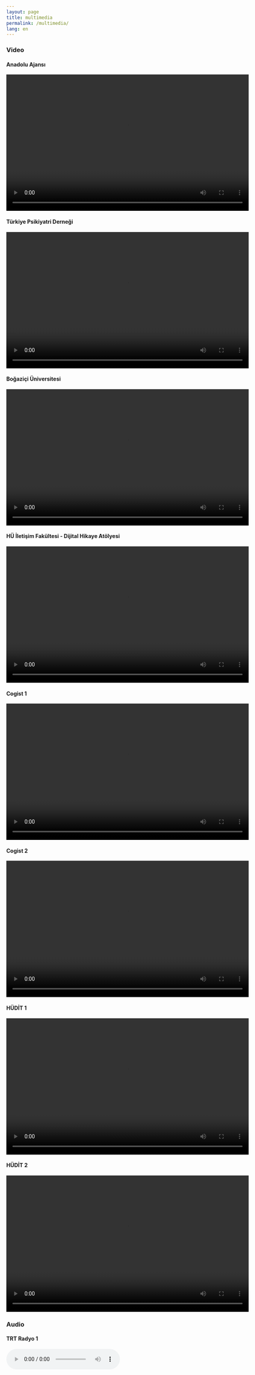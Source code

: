```yaml
---
layout: page
title: multimedia
permalink: /multimedia/
lang: en
---
```


### Video

#### Anadolu Ajansı

<video width="640" height="360" controls>
  <source src="/videos/aa.mp4" type="video/mp4">
  Anadolu Ajansı.
</video>

#### Türkiye Psikiyatri Derneği

<video width="640" height="360" controls>
  <source src="/videos/tpd.mp4" type="video/mp4">
  Anadolu Ajansı.
</video>

#### Boğaziçi Üniversitesi

<video width="640" height="360" controls>
  <source src="aa.mp4" type="video/mp4">
  Anadolu Ajansı.
</video>

#### HÜ İletişim Fakültesi - Dijital Hikaye Atölyesi

<video width="640" height="360" controls>
  <source src="/videos/dhö.mp4" type="video/mp4">
  Anadolu Ajansı.
</video>

#### Cogist 1

<video width="640" height="360" controls>
  <source src="/videos/dhö.mp4" type="video/mp4">
  Anadolu Ajansı.
</video>

#### Cogist 2

<video width="640" height="360" controls>
  <source src="/videos/dhö.mp4" type="video/mp4">
  Anadolu Ajansı.
</video>

#### HÜDİT 1

<video width="640" height="360" controls>
  <source src="/videos/dhö.mp4" type="video/mp4">
  Anadolu Ajansı.
</video>

#### HÜDİT 2

<video width="640" height="360" controls>
  <source src="/videos/dhö.mp4" type="video/mp4">
  Anadolu Ajansı.
</video>

### Audio

#### TRT Radyo 1

<audio controls>
  <source src="/audio/aa.mp3" type="audio/mpeg">
  Your browser does not support the audio element.
</audio>

